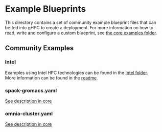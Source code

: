 # Example Blueprints

This directory contains a set of community example blueprint files that can be
fed into gHPC to create a deployment. For more information on how to read, write
and configure a custom blueprint, see
[the core examples folder](../../examples/README.md).

## Community Examples

### Intel

Examples using Intel HPC technologies can be found in the
[Intel folder](intel). More information can be found in the
[readme](intel/README.md).

### spack-gromacs.yaml

[See description in core](../../examples/README.md#community-spack-gromacsyaml)

### omnia-cluster.yaml

[See description in core](../../examples/README.md#community-omnia-clusteryaml)
